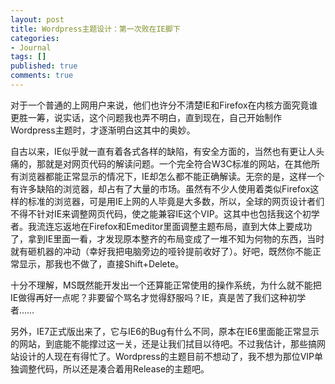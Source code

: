 ```yaml
---
layout: post
title: Wordpress主题设计：第一次败在IE脚下
categories:
- Journal
tags: []
published: true
comments: true
---
```

<p><p>对于一个普通的上网用户来说，他们也许分不清楚IE和Firefox在内核方面究竟谁更胜一筹，说实话，这个问题我也弄不明白，直到现在，自己开始制作Wordpress主题时，才逐渐明白这其中的奥妙。</p><p>自古以来，IE似乎就一直有着各式各样的缺陷，有安全方面的，当然也有更让人头痛的，那就是对网页代码的解读问题。一个完全符合W3C标准的网站，在其他所有浏览器都能正常显示的情况下，IE却怎么都不能正确解读。无奈的是，这样一个有许多缺陷的浏览器，却占有了大量的市场。虽然有不少人使用着类似Firefox这样的标准的浏览器，可是用IE上网的人毕竟是大多数，所以，全球的网页设计者们不得不针对IE来调整网页代码，使之能兼容IE这个VIP。这其中也包括我这个初学者。我流连忘返地在Firefox和Emeditor里面调整主题布局，直到大体上要成功了，拿到IE里面一看，才发现原本整齐的布局变成了一堆不知为何物的东西，当时就有砸机器的冲动（幸好我把电脑旁边的哑铃提前收好了）。好吧，既然你不能正常显示，那我也不做了，直接Shift+Delete。</p><p>十分不理解，MS既然能开发出一个还算能正常使用的操作系统，为什么就不能把IE做得再好一点呢？非要留个骂名才觉得舒服吗？IE，真是苦了我们这种初学者&hellip;&hellip;</p><p>另外，IE7正式版出来了，它与IE6的Bug有什么不同，原本在IE6里面能正常显示的网站，到底能不能撑过这一关，还是让我们拭目以待吧。不过我估计，那些搞网站设计的人现在有得忙了。Wordpress的主题目前不想动了，我不想为那位VIP单独调整代码，所以还是凑合着用Release的主题吧。</p></p>
